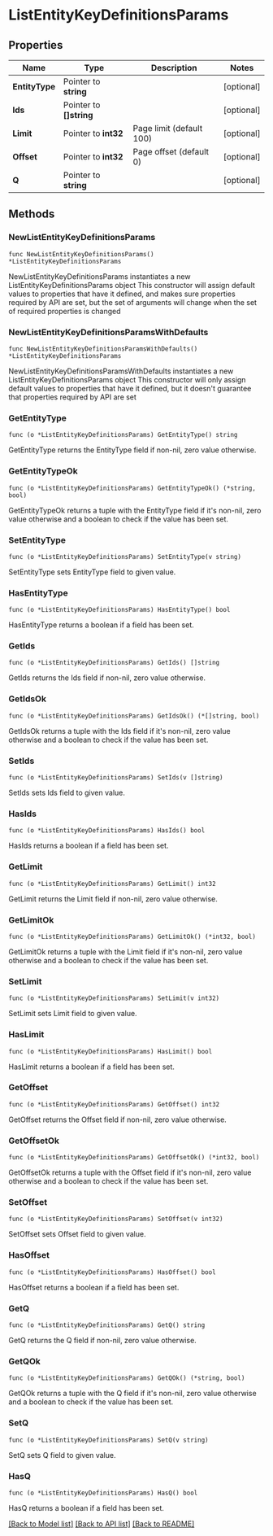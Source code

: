 # ListEntityKeyDefinitionsParams

## Properties

Name | Type | Description | Notes
------------ | ------------- | ------------- | -------------
**EntityType** | Pointer to **string** |  | [optional] 
**Ids** | Pointer to **[]string** |  | [optional] 
**Limit** | Pointer to **int32** | Page limit (default 100) | [optional] 
**Offset** | Pointer to **int32** | Page offset (default 0) | [optional] 
**Q** | Pointer to **string** |  | [optional] 

## Methods

### NewListEntityKeyDefinitionsParams

`func NewListEntityKeyDefinitionsParams() *ListEntityKeyDefinitionsParams`

NewListEntityKeyDefinitionsParams instantiates a new ListEntityKeyDefinitionsParams object
This constructor will assign default values to properties that have it defined,
and makes sure properties required by API are set, but the set of arguments
will change when the set of required properties is changed

### NewListEntityKeyDefinitionsParamsWithDefaults

`func NewListEntityKeyDefinitionsParamsWithDefaults() *ListEntityKeyDefinitionsParams`

NewListEntityKeyDefinitionsParamsWithDefaults instantiates a new ListEntityKeyDefinitionsParams object
This constructor will only assign default values to properties that have it defined,
but it doesn't guarantee that properties required by API are set

### GetEntityType

`func (o *ListEntityKeyDefinitionsParams) GetEntityType() string`

GetEntityType returns the EntityType field if non-nil, zero value otherwise.

### GetEntityTypeOk

`func (o *ListEntityKeyDefinitionsParams) GetEntityTypeOk() (*string, bool)`

GetEntityTypeOk returns a tuple with the EntityType field if it's non-nil, zero value otherwise
and a boolean to check if the value has been set.

### SetEntityType

`func (o *ListEntityKeyDefinitionsParams) SetEntityType(v string)`

SetEntityType sets EntityType field to given value.

### HasEntityType

`func (o *ListEntityKeyDefinitionsParams) HasEntityType() bool`

HasEntityType returns a boolean if a field has been set.

### GetIds

`func (o *ListEntityKeyDefinitionsParams) GetIds() []string`

GetIds returns the Ids field if non-nil, zero value otherwise.

### GetIdsOk

`func (o *ListEntityKeyDefinitionsParams) GetIdsOk() (*[]string, bool)`

GetIdsOk returns a tuple with the Ids field if it's non-nil, zero value otherwise
and a boolean to check if the value has been set.

### SetIds

`func (o *ListEntityKeyDefinitionsParams) SetIds(v []string)`

SetIds sets Ids field to given value.

### HasIds

`func (o *ListEntityKeyDefinitionsParams) HasIds() bool`

HasIds returns a boolean if a field has been set.

### GetLimit

`func (o *ListEntityKeyDefinitionsParams) GetLimit() int32`

GetLimit returns the Limit field if non-nil, zero value otherwise.

### GetLimitOk

`func (o *ListEntityKeyDefinitionsParams) GetLimitOk() (*int32, bool)`

GetLimitOk returns a tuple with the Limit field if it's non-nil, zero value otherwise
and a boolean to check if the value has been set.

### SetLimit

`func (o *ListEntityKeyDefinitionsParams) SetLimit(v int32)`

SetLimit sets Limit field to given value.

### HasLimit

`func (o *ListEntityKeyDefinitionsParams) HasLimit() bool`

HasLimit returns a boolean if a field has been set.

### GetOffset

`func (o *ListEntityKeyDefinitionsParams) GetOffset() int32`

GetOffset returns the Offset field if non-nil, zero value otherwise.

### GetOffsetOk

`func (o *ListEntityKeyDefinitionsParams) GetOffsetOk() (*int32, bool)`

GetOffsetOk returns a tuple with the Offset field if it's non-nil, zero value otherwise
and a boolean to check if the value has been set.

### SetOffset

`func (o *ListEntityKeyDefinitionsParams) SetOffset(v int32)`

SetOffset sets Offset field to given value.

### HasOffset

`func (o *ListEntityKeyDefinitionsParams) HasOffset() bool`

HasOffset returns a boolean if a field has been set.

### GetQ

`func (o *ListEntityKeyDefinitionsParams) GetQ() string`

GetQ returns the Q field if non-nil, zero value otherwise.

### GetQOk

`func (o *ListEntityKeyDefinitionsParams) GetQOk() (*string, bool)`

GetQOk returns a tuple with the Q field if it's non-nil, zero value otherwise
and a boolean to check if the value has been set.

### SetQ

`func (o *ListEntityKeyDefinitionsParams) SetQ(v string)`

SetQ sets Q field to given value.

### HasQ

`func (o *ListEntityKeyDefinitionsParams) HasQ() bool`

HasQ returns a boolean if a field has been set.


[[Back to Model list]](../README.md#documentation-for-models) [[Back to API list]](../README.md#documentation-for-api-endpoints) [[Back to README]](../README.md)


